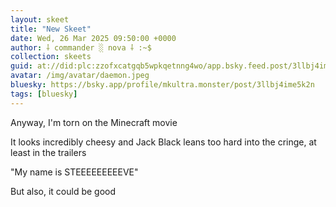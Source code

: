 ```yaml
---
layout: skeet
title: "New Skeet"
date: Wed, 26 Mar 2025 09:50:00 +0000
author: ⸸ commander ░ nova ⸸ :~$
collection: skeets
guid: at://did:plc:zzofxcatgqb5wpkqetnng4wo/app.bsky.feed.post/3llbj4ime5k2n
avatar: /img/avatar/daemon.jpeg
bluesky: https://bsky.app/profile/mkultra.monster/post/3llbj4ime5k2n
tags: [bluesky]
---
```


Anyway, I'm torn on the Minecraft movie

It looks incredibly cheesy and Jack Black leans too hard into the cringe, at least in the trailers

"My name is STEEEEEEEEEVE"

But also, it could be good
